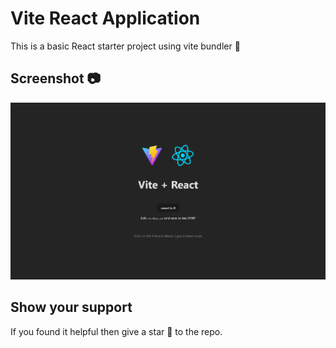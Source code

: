 # Vite React Application
This is a basic React starter project using vite bundler 🌟

## Screenshot 📷

![Screenshot](images/screenshot.png)

## Show your support

If you found it helpful then give a star 🌟 to the repo.
